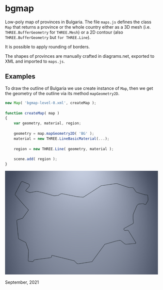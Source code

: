 # bgmap
Low-poly map of provinces in Bulgaria. The file `maps.js` defines
the class `Map` that returns a province or the whole country either
as a 3D mesh (i.e. `THREE.BufferGeometry` for `THREE.Mesh`) or
a 2D contour (also `THREE.BufferGeometry` but `for THREE.Line`).

It is possible to apply rounding of borders.

The shapes of provinces are manually crafted in diagrams.net, exported
to XML and imported to `maps.js`.

## Examples

To draw the outline of Bulgaria we use create instance of `Map`,
then we get the geometry of the outline via its method `mapGeometry2D`.

```javascript
new Map( 'bgmap-level-0.xml', createMap );

function createMap( map )
{
	var geometry, material, region;
	
	geometry = map.mapGeometry2D( 'BG' );
	material = new THREE.LineBasicMaterial(...);

	region = new THREE.Line( geometry, material );

	scene.add( region );
}
```

[<img src="snapshots/example-1.jpg">](https://boytchev.github.io/bgmap/example-1.html)


September, 2021


